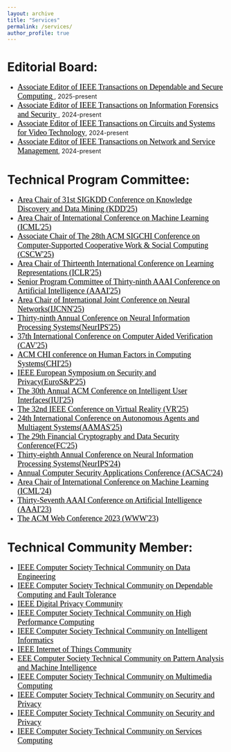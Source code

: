 ```yaml
---
layout: archive
title: "Services"
permalink: /services/
author_profile: true
---
```


Editorial Board:
======
* [ <font face="Times New Roman" color=black size=4>Associate Editor of IEEE Transactions on Dependable and Secure Computing</font> ](https://www.computer.org/csdl/journal/tq/about/107350?title=Editorial%20Board&periodical=IEEE%20Transactions%20on%20Dependable%20and%20Secure%20Computing), 2025-present
* [ <font face="Times New Roman" color=black size=4>Associate Editor of IEEE Transactions on Information Forensics and Security</font> ](https://signalprocessingsociety.org/publications-resources/ieee-transactions-information-forensics-and-security/editorial-board), 2024-present
* [ <font face="Times New Roman" color=black size=4>Associate Editor of IEEE Transactions on Circuits and Systems for Video Technology</font>](https://ieee-cas.org/publication/tcsvt), 2024-present
* [ <font face="Times New Roman" color=black size=4>Associate Editor of IEEE Transactions on Network and Service Management</font>](https://www.comsoc.org/publications/journals/ieee-tnsm/ieee-transactions-network-and-service-management-editorial-board), 2024-present



Technical Program Committee:
======
*  [ <font face="Times New Roman" color=black size=4> Area Chair of 31st SIGKDD Conference on Knowledge Discovery and Data Mining (KDD'25) </font>](https://kdd2025.kdd.org/applied-data-science-ads-track-call-for-papers/)
*   [ <font face="Times New Roman" color=black size=4> Area Chair of International Conference on Machine Learning (ICML'25) </font>](https://icml.cc/)
*   [<font face="Times New Roman" color=black size=4> Associate Chair of The 28th ACM SIGCHI Conference on Computer-Supported Cooperative Work & Social Computing (CSCW'25)</font>](https://cscw.acm.org/2025/)
*   [<font face="Times New Roman" color=black size=4> Area Chair of Thirteenth International Conference on Learning Representations (ICLR'25)</font>](https://iclr.cc/Conferences/2025)
*  [<font face="Times New Roman" color=black size=4>Senior Program Committee of Thirty-ninth AAAI Conference on Artificial Intelligence (AAAI'25)</font>](https://aaai.org/Conferences/AAAI-23/)
*  [<font face="Times New Roman" color=black size=4>Area Chair of International Joint Conference on Neural Networks(IJCNN'25)</font>](https://2025.ijcnn.org)
*  [<font face="Times New Roman" color=black size=4>Thirty-ninth Annual Conference on Neural Information Processing Systems(NeurIPS'25)</font>](https://neurips.cc)
*  [<font face="Times New Roman" color=black size=4>37th International Conference on Computer Aided Verification (CAV'25)</font>](https://chi2025.acm.org)
*    [<font face="Times New Roman" color=black size=4>ACM CHI conference on Human Factors in Computing Systems(CHI'25)</font>](https://chi2025.acm.org)
*  [<font face="Times New Roman" color=black size=4>IEEE European Symposium on Security and Privacy(EuroS&P'25)</font>](https://eurosp2025.ieee-security.org/committee-program.html)
* [<font face="Times New Roman" color=black size=4>The 30th Annual ACM Conference on Intelligent User Interfaces(IUI'25)</font>](https://iui.acm.org/2025/)
*   [<font face="Times New Roman" color=black size=4>The 32nd IEEE Conference on Virtual Reality (VR'25)</font>](http://ieeevr.org/2025/)
*   [<font face="Times New Roman" color=black size=4>24th International Conference on Autonomous Agents and Multiagent Systems(AAMAS'25)</font>](https://aamas2025.org)
*   [<font face="Times New Roman" color=black size=4>The 29th Financial Cryptography and Data Security Conference(FC'25)</font>](https://fc25.ifca.ai)
* [<font face="Times New Roman" color=black size=4>Thirty-eighth Annual Conference on Neural Information Processing Systems(NeurIPS'24)</font>](https://neurips.cc/Conferences/2024)
* [<font face="Times New Roman" color=black size=4>Annual Computer Security Applications Conference (ACSAC'24)</font>](https://www.acsac.org)
* [<font face="Times New Roman" color=black size=4>Area Chair of International Conference on Machine Learning (ICML'24)</font>](https://icml.cc/Conferences/2024)
* [<font face="Times New Roman" color=black size=4>Thirty-Seventh AAAI Conference on Artificial Intelligence (AAAI'23)</font>](https://aaai.org/Conferences/AAAI-23/)
* [<font face="Times New Roman" color=black size=4>The ACM Web Conference 2023 (WWW'23)</font>](https://www2023.thewebconf.org/)



Technical Community Member:
======
*  [ <font face="Times New Roman" color=black size=4> IEEE Computer Society Technical Community on Data Engineering </font>](http://tab.computer.org/tcde/)
*   [ <font face="Times New Roman" color=black size=4>IEEE Computer Society Technical Community on Dependable Computing and Fault Tolerance </font>](https://www.dependability.org/)
*   [<font face="Times New Roman" color=black size=4> IEEE Digital Privacy Community</font>](https://digitalprivacy.ieee.org/)
*   [<font face="Times New Roman" color=black size=4> IEEE Computer Society Technical Community on High Performance Computing </font>](https://tc.computer.org/tchpc/)
*   [ <font face="Times New Roman" color=black size=4> IEEE Computer Society Technical Community on Intelligent Informatics </font>](https://www.wi-lab.com/tcii/index.shtml)
*   [ <font face="Times New Roman" color=black size=4>IEEE Internet of Things Community </font>](https://iot.ieee.org/)
*   [<font face="Times New Roman" color=black size=4> EEE Computer Society Technical Community on Pattern Analysis and Machine Intelligence </font>](https://www.computer.org/)
*   [<font face="Times New Roman" color=black size=4> IEEE Computer Society Technical Community on Multimedia Computing </font>](https://www.computer.org/)
*   [<font face="Times New Roman" color=black size=4> IEEE Computer Society Technical Community on Security and Privacy </font>](https://www.ieee-security.org/index.html)
*   [<font face="Times New Roman" color=black size=4> IEEE Computer Society Technical Community on Security and Privacy </font>](https://www.ieee-security.org/index.html)
*    [<font face="Times New Roman" color=black size=4> IEEE Computer Society Technical Community on Services Computing </font>](http://tab.computer.org/tcsvc/index.html)



  
